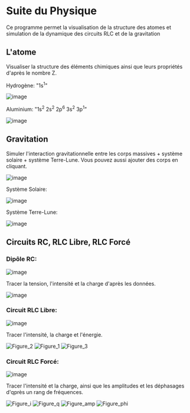 # Suite du Physique
Ce programme permet la visualisation de la structure des atomes et simulation de la dynamique des circuits RLC et de la gravitation

## L'atome

Visualiser la structure des éléments chimiques ainsi que leurs propriétés d'après le nombre Z.

Hydrogène: "1s<sup>1</sup>"

![image](https://user-images.githubusercontent.com/54601024/213917127-6f574587-60cf-40ea-9073-d358ce96b3ed.png)

Aluminium: "1s<sup>2</sup> 2s<sup>2</sup> 2p<sup>6</sup> 3s<sup>2</sup> 3p<sup>1</sup>"

![image](https://user-images.githubusercontent.com/54601024/213917154-ec494345-0e00-415d-9408-e826212a2293.png)

## Gravitation

Simuler l'interaction gravitationnelle entre les corps massives + système solaire + système Terre-Lune. Vous pouvez aussi ajouter des corps en cliquant.

![image](https://user-images.githubusercontent.com/54601024/213917501-471017ce-8d51-4d71-9c2c-f5c2017f366d.png)

Système Solaire:

![image](https://user-images.githubusercontent.com/54601024/213917513-43a92e5f-65f7-4f9c-a77c-871b82cbb216.png)

Système Terre-Lune:

![image](https://user-images.githubusercontent.com/54601024/213917529-98302c40-3886-40f1-98f8-137a1919fc0d.png)

## Circuits RC, RLC Libre, RLC Forcé

### Dipôle RC:

![image](https://user-images.githubusercontent.com/54601024/213917745-6b5c753e-ceb1-4226-8626-ad6875151c69.png)

Tracer la tension, l'intensité et la charge d'après les données.

![image](https://user-images.githubusercontent.com/54601024/213917859-e2f0ce75-3610-49e8-ad85-01a793ee9628.png)

### Circuit RLC Libre:

![image](https://user-images.githubusercontent.com/54601024/213917867-77c5eb7a-8a5e-4dc3-a4c8-3d5c2da0a8d3.png)

Tracer l'intensité, la charge et l'énergie.

![Figure_2](https://user-images.githubusercontent.com/54601024/213917988-ffbe53ef-b477-4aa0-baf5-c486714936f3.png)
![Figure_1](https://user-images.githubusercontent.com/54601024/213917981-ef8e9d26-01b2-4ae7-8996-fe359078d5b3.png)
![Figure_3](https://user-images.githubusercontent.com/54601024/213917995-178010fc-3f04-4694-be93-dbb8338db579.png)

### Circuit RLC Forcé:

![image](https://user-images.githubusercontent.com/54601024/213918014-ee780c84-6e18-4ba1-8e44-8f184fd1bc96.png)

Tracer l'intensité et la charge, ainsi que les amplitudes et les déphasages d'qprès un rang de fréquences.

![Figure_i](https://user-images.githubusercontent.com/54601024/213918030-63c5bf37-e08f-4af1-8c96-1944754504fe.png)
![Figure_q](https://user-images.githubusercontent.com/54601024/213918037-81ec67cb-6573-45a6-a7a6-ce51a0a14d17.png)
![Figure_amp](https://user-images.githubusercontent.com/54601024/213918051-9cf2d7d5-1356-4b48-b270-00312a90a94c.png)
![Figure_phi](https://user-images.githubusercontent.com/54601024/213918043-44edbecf-ee12-444e-ae39-20279910fd01.png)
